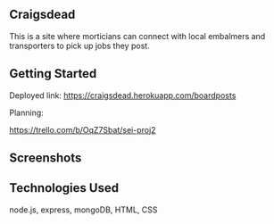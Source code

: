 ## Craigsdead

This is a site where morticians can connect with local embalmers and transporters to pick up jobs they post.

## Getting Started

Deployed link:
https://craigsdead.herokuapp.com/boardposts


Planning:

https://trello.com/b/OqZ7Sbat/sei-proj2




## Screenshots



## Technologies Used

node.js, express, mongoDB, HTML, CSS
